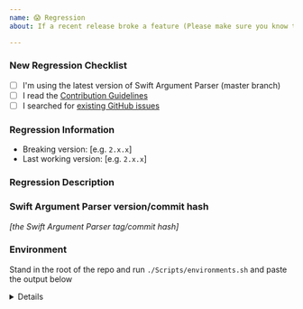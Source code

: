 ```yaml
---
name: 😱 Regression
about: If a recent release broke a feature (Please make sure you know the last known working release version)

---
```


<!-- Thanks for contributing to Swift Argument Parser! Before you submit your issue, please make sure you followed our checklist and check the appropriate boxes by putting an x in the [ ]: [x] -->

### New Regression Checklist

- [ ] I'm using the latest version of Swift Argument Parser (master branch)
- [ ] I read the [Contribution Guidelines](https://github.com/apple/swift-argument-parser/blob/master/CONTRIBUTING.md)
- [ ] I searched for [existing GitHub issues](https://github.com/apple/swift-argument-parser/issues)

### Regression Information
<!-- Knowing the breaking versions and last working versions helps us track down the regression easier -->
- Breaking version: [e.g. `2.x.x`]
- Last working version: [e.g. `2.x.x`]

### Regression Description
<!-- Please include what's happening, expected behavior, and any relevant code samples -->

### Swift Argument Parser version/commit hash

_[the Swift Argument Parser tag/commit hash]_

### Environment

Stand in the root of the repo and run `./Scripts/environments.sh` and paste the output below

<details>
  <pre>PLEASE_REPLACE_THIS_STIRNG_WITH_OUTPUT_OF_script_environments_THAT_IS_IN_YOUR_PASTEBOARD</pre>
</details>
